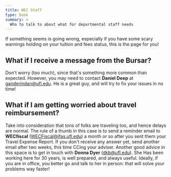 ```yaml
---
title: WEC Staff
type: book
summary: >
  Who to talk to about what for departmental staff needs
---
```


If something seems is going wrong, especially if you have some scary warnings holding on your tuition and fees status, this is the page for you!

## What if I receive a message from the Bursar?

Don't worry (too much), since that's something more common than expected. However, you may need to contact **Daniel Deep** at ganderindan@ufl.edu. He is a great guy, and will try to fix your issues in no time!

## What if I am getting worried about travel reimbursement?

Take into consideration that tons of folks are traveling too, and hence delays are normal. The rule of a thumb in this case is to send a reminder email to **WECfiscal** (WECFiscal@ifas.ufl.edu) a month or so after you sent them your Travel Expense Report. If you don't receive any answer yet, send another email after two weeks, this time CCing your adviser. Another good advice in this space is to get in touch with **Donna Dyer** (dkb@ufl.edu). She Has been working here for 30 years, is well prepared, and always useful. Ideally, if you are in office, you better go and talk to her in person: that will solve your problems way faster!

